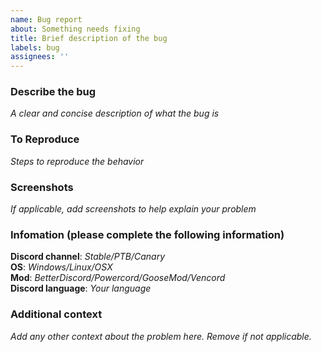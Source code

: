 ```yaml
---
name: Bug report
about: Something needs fixing
title: Brief description of the bug
labels: bug
assignees: ''
---
```


### Describe the bug

_A clear and concise description of what the bug is_

### To Reproduce

_Steps to reproduce the behavior_

### Screenshots

_If applicable, add screenshots to help explain your problem_

### Infomation (please complete the following information)

**Discord channel**: _Stable/PTB/Canary_  
**OS**: _Windows/Linux/OSX_  
**Mod**: _BetterDiscord/Powercord/GooseMod/Vencord_  
**Discord language**: _Your language_

### Additional context

_Add any other context about the problem here. Remove if not applicable._
